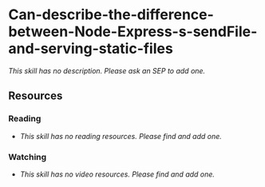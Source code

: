 # Can-describe-the-difference-between-Node-Express-s-sendFile-and-serving-static-files

_This skill has no description. Please ask an SEP to add one._

## Resources

### Reading

- _This skill has no reading resources. Please find and add one._

### Watching

- _This skill has no video resources. Please find and add one._
